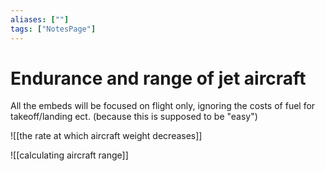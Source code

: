 ```yaml
---
aliases: [""]
tags: ["NotesPage"]
---
```


# Endurance and range of jet aircraft

All the embeds will be focused on flight only, ignoring the costs of fuel for takeoff/landing ect. (because this is supposed to be "easy")

![[the rate at which aircraft weight decreases]]

![[calculating aircraft range]]